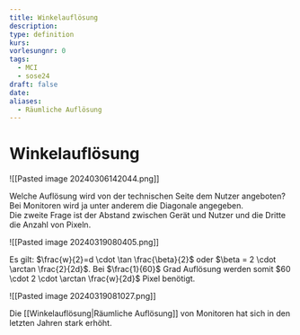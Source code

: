 ```yaml
---
title: Winkelauflösung
description: 
type: definition
kurs: 
vorlesungnr: 0
tags:
  - MCI
  - sose24
draft: false
date: 
aliases:
  - Räumliche Auflösung
---
```


# Winkelauflösung

![[Pasted image 20240306142044.png]]

Welche Auflösung wird von der technischen Seite dem Nutzer angeboten? Bei Monitoren wird ja unter anderem die Diagonale angegeben.  
Die zweite Frage ist der Abstand zwischen Gerät und Nutzer und die Dritte die Anzahl von Pixeln.

![[Pasted image 20240319080405.png]]

Es gilt: $\frac{w}{2}=d \cdot \tan \frac{\beta}{2}$ oder $\beta = 2 \cdot \arctan \frac{2}{2d}$. Bei $\frac{1}{60}$ Grad Auflösung werden somit $60 \cdot 2 \cdot \arctan \frac{w}{2d}$ Pixel benötigt.

![[Pasted image 20240319081027.png]]

Die [[Winkelauflösung|Räumliche Auflösung]] von Monitoren hat sich in den letzten Jahren stark erhöht.
